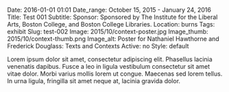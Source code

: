 Date: 2016-01-01 01:01 
Date_range: October 15, 2015 - January 24, 2016
Title: Test 001
Subtitle:
Sponsor: Sponsored by The Institute for the Liberal Arts, Boston College, and Boston College Libraries.
Location: burns
Tags: exhibit
Slug: test-002
Image: 2015/10/context-poster.jpg
Image_thumb: 2015/10/context-thumb.png
Image_alt: Poster for Nathaniel Hawthorne and Frederick Douglass: Texts and Contexts 
Active: no
Style: default

Lorem ipsum dolor sit amet, consectetur adipiscing elit. Phasellus lacinia venenatis dapibus. Fusce a leo in ligula vestibulum consectetur sit amet vitae dolor. Morbi varius mollis lorem ut congue. Maecenas sed lorem tellus. In urna ligula, fringilla sit amet neque at, lacinia gravida dolor.
